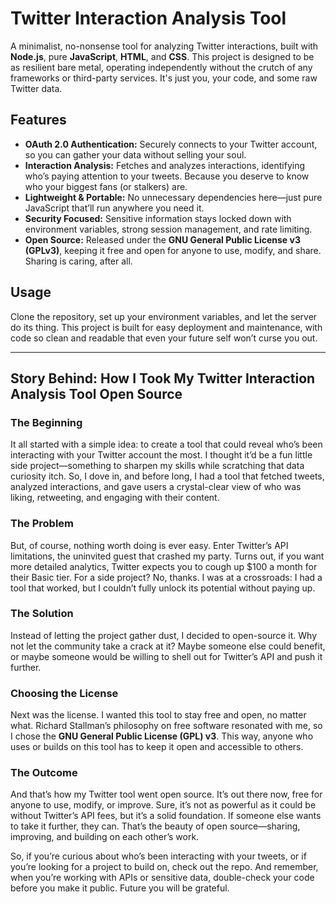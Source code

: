 # **Twitter Interaction Analysis Tool**

A minimalist, no-nonsense tool for analyzing Twitter interactions, built with **Node.js**, pure **JavaScript**, **HTML**, and **CSS**. This project is designed to be as resilient bare metal, operating independently without the crutch of any frameworks or third-party services. It's just you, your code, and some raw Twitter data.

## **Features**
- **OAuth 2.0 Authentication:** Securely connects to your Twitter account, so you can gather your data without selling your soul.
- **Interaction Analysis:** Fetches and analyzes interactions, identifying who’s paying attention to your tweets. Because you deserve to know who your biggest fans (or stalkers) are.
- **Lightweight & Portable:** No unnecessary dependencies here—just pure JavaScript that’ll run anywhere you need it.
- **Security Focused:** Sensitive information stays locked down with environment variables, strong session management, and rate limiting.
- **Open Source:** Released under the **GNU General Public License v3 (GPLv3)**, keeping it free and open for anyone to use, modify, and share. Sharing is caring, after all.

## **Usage**
Clone the repository, set up your environment variables, and let the server do its thing. This project is built for easy deployment and maintenance, with code so clean and readable that even your future self won’t curse you out.

---

## **Story Behind: How I Took My Twitter Interaction Analysis Tool Open Source**

### **The Beginning**
It all started with a simple idea: to create a tool that could reveal who’s been interacting with your Twitter account the most. I thought it’d be a fun little side project—something to sharpen my skills while scratching that data curiosity itch. So, I dove in, and before long, I had a tool that fetched tweets, analyzed interactions, and gave users a crystal-clear view of who was liking, retweeting, and engaging with their content.

### **The Problem**
But, of course, nothing worth doing is ever easy. Enter Twitter’s API limitations, the uninvited guest that crashed my party. Turns out, if you want more detailed analytics, Twitter expects you to cough up $100 a month for their Basic tier. For a side project? No, thanks. I was at a crossroads: I had a tool that worked, but I couldn’t fully unlock its potential without paying up.

### **The Solution**
Instead of letting the project gather dust, I decided to open-source it. Why not let the community take a crack at it? Maybe someone else could benefit, or maybe someone would be willing to shell out for Twitter’s API and push it further. 

### **Choosing the License**
Next was the license. I wanted this tool to stay free and open, no matter what. Richard Stallman’s philosophy on free software resonated with me, so I chose the **GNU General Public License (GPL) v3**. This way, anyone who uses or builds on this tool has to keep it open and accessible to others.

### **The Outcome**
And that’s how my Twitter tool went open source. It’s out there now, free for anyone to use, modify, or improve. Sure, it’s not as powerful as it could be without Twitter’s API fees, but it’s a solid foundation. If someone else wants to take it further, they can. That’s the beauty of open source—sharing, improving, and building on each other’s work.

So, if you’re curious about who’s been interacting with your tweets, or if you’re looking for a project to build on, check out the repo. And remember, when you’re working with APIs or sensitive data, double-check your code before you make it public. Future you will be grateful.
